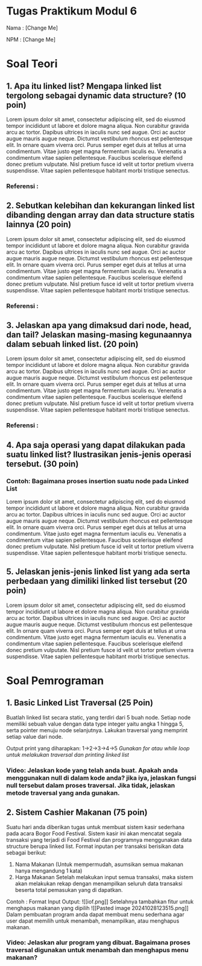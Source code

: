 # Tugas Praktikum Modul 6

Nama : [Change Me]

NPM : [Change Me]

# Soal Teori

## 1. Apa itu linked list? Mengapa linked list tergolong sebagai dynamic data structure? (10 poin)

Lorem ipsum dolor sit amet, consectetur adipiscing elit, sed do eiusmod tempor incididunt ut labore et dolore magna aliqua. Non curabitur gravida arcu ac tortor. Dapibus ultrices in iaculis nunc sed augue. Orci ac auctor augue mauris augue neque. Dictumst vestibulum rhoncus est pellentesque elit. In ornare quam viverra orci. Purus semper eget duis at tellus at urna condimentum. Vitae justo eget magna fermentum iaculis eu. Venenatis a condimentum vitae sapien pellentesque. Faucibus scelerisque eleifend donec pretium vulputate. Nisl pretium fusce id velit ut tortor pretium viverra suspendisse. Vitae sapien pellentesque habitant morbi tristique senectus.

### Referensi :

## 2. Sebutkan kelebihan dan kekurangan linked list dibanding dengan array dan data structure statis lainnya (20 poin)

Lorem ipsum dolor sit amet, consectetur adipiscing elit, sed do eiusmod tempor incididunt ut labore et dolore magna aliqua. Non curabitur gravida arcu ac tortor. Dapibus ultrices in iaculis nunc sed augue. Orci ac auctor augue mauris augue neque. Dictumst vestibulum rhoncus est pellentesque elit. In ornare quam viverra orci. Purus semper eget duis at tellus at urna condimentum. Vitae justo eget magna fermentum iaculis eu. Venenatis a condimentum vitae sapien pellentesque. Faucibus scelerisque eleifend donec pretium vulputate. Nisl pretium fusce id velit ut tortor pretium viverra suspendisse. Vitae sapien pellentesque habitant morbi tristique senectus.

### Referensi :

## 3. Jelaskan apa yang dimaksud dari node, head, dan tail? Jelaskan masing-masing kegunaannya dalam sebuah linked list. (20 poin)

Lorem ipsum dolor sit amet, consectetur adipiscing elit, sed do eiusmod tempor incididunt ut labore et dolore magna aliqua. Non curabitur gravida arcu ac tortor. Dapibus ultrices in iaculis nunc sed augue. Orci ac auctor augue mauris augue neque. Dictumst vestibulum rhoncus est pellentesque elit. In ornare quam viverra orci. Purus semper eget duis at tellus at urna condimentum. Vitae justo eget magna fermentum iaculis eu. Venenatis a condimentum vitae sapien pellentesque. Faucibus scelerisque eleifend donec pretium vulputate. Nisl pretium fusce id velit ut tortor pretium viverra suspendisse. Vitae sapien pellentesque habitant morbi tristique senectus.
### Referensi :
## 4. Apa saja operasi yang dapat dilakukan pada suatu linked list? Ilustrasikan jenis-jenis operasi tersebut. (30 poin)
### Contoh: Bagaimana proses insertion suatu node pada Linked List
Lorem ipsum dolor sit amet, consectetur adipiscing elit, sed do eiusmod tempor incididunt ut labore et dolore magna aliqua. Non curabitur gravida arcu ac tortor. Dapibus ultrices in iaculis nunc sed augue. Orci ac auctor augue mauris augue neque. Dictumst vestibulum rhoncus est pellentesque elit. In ornare quam viverra orci. Purus semper eget duis at tellus at urna condimentum. Vitae justo eget magna fermentum iaculis eu. Venenatis a condimentum vitae sapien pellentesque. Faucibus scelerisque eleifend donec pretium vulputate. Nisl pretium fusce id velit ut tortor pretium viverra suspendisse. Vitae sapien pellentesque habitant morbi tristique senectu.

## 5. Jelaskan jenis-jenis linked list yang ada serta perbedaan yang dimiliki linked list tersebut (20 poin)

Lorem ipsum dolor sit amet, consectetur adipiscing elit, sed do eiusmod tempor incididunt ut labore et dolore magna aliqua. Non curabitur gravida arcu ac tortor. Dapibus ultrices in iaculis nunc sed augue. Orci ac auctor augue mauris augue neque. Dictumst vestibulum rhoncus est pellentesque elit. In ornare quam viverra orci. Purus semper eget duis at tellus at urna condimentum. Vitae justo eget magna fermentum iaculis eu. Venenatis a condimentum vitae sapien pellentesque. Faucibus scelerisque eleifend donec pretium vulputate. Nisl pretium fusce id velit ut tortor pretium viverra suspendisse. Vitae sapien pellentesque habitant morbi tristique senectus.


# Soal Pemrograman

## 1. Basic Linked List Traversal (25 Poin)

Buatlah linked list secara static, yang terdiri dari 5 buah node. Setiap node memiliki sebuah value dengan data type integer yaitu angka 1 hingga 5, serta pointer menuju node selanjutnya. Lakukan traversal yang memprint setiap value dari node.

Output print yang diharapkan:
1->2->3->4->5
*Gunakan for atau while loop untuk melakukan traversal dan printing linked list*
### Video: Jelaskan kode yang telah anda buat. Apakah anda menggunakan null di dalam kode anda? jika iya, jelaskan fungsi null tersebut dalam proses traversal. Jika tidak, jelaskan metode traversal yang anda gunakan.

## 2. Sistem Cashier Makanan (75 poin)

Suatu hari anda diberikan tugas untuk membuat sistem kasir sederhana pada acara Bogor Food Festival. Sistem kasir ini akan mencatat segala transaksi yang terjadi di Food Festival dan programnya menggunakan data structure berupa linked list. 
Format inputan per transaksi berisikan data sebagai berikut: 
1. Nama Makanan (Untuk mempermudah, asumsikan semua makanan hanya mengandung 1 kata) 
2. Harga Makanan Setelah melakukan input semua transaksi, maka sistem akan melakukan rekap dengan menampilkan seluruh data transaksi beserta total pemasukan yang di dapatkan.

Contoh :
Format Input Output:
![[iof.png]]
Setelahnya tambahkan fitur untuk menghapus makanan yang dipilih
![[Pasted image 20241028123515.png]]
Dalam pembuatan program anda dapat membuat menu sederhana agar user dapat memilih untuk menambah, menampilkan, atau menghapus makanan.
### Video: Jelaskan alur program yang dibuat. Bagaimana proses traversal digunakan untuk menambah dan menghapus menu makanan?





